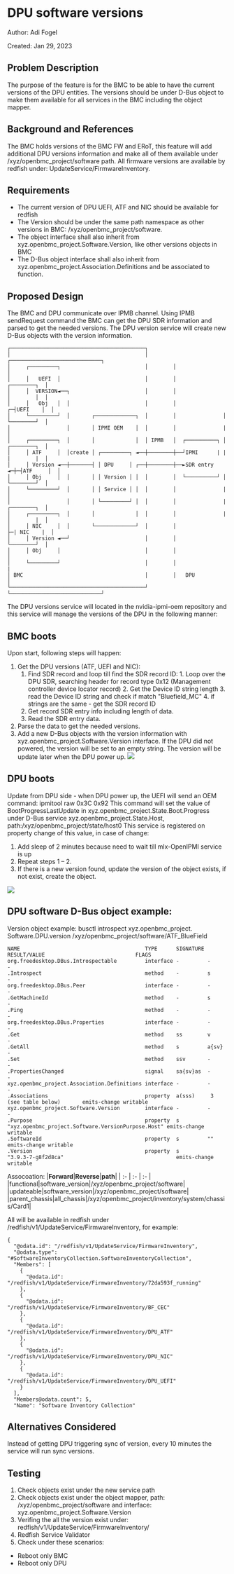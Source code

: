 # DPU software versions

Author: Adi Fogel

Created: Jan 29, 2023

## Problem Description
The purpose of the feature is for the BMC to be able to have the current 
versions of the DPU entities. The versions should be under D-Bus object to 
make them available for all services in the BMC including the object mapper. 

## Background and References
The BMC holds versions of the BMC FW and ERoT, this feature will add 
additional DPU versions information and make all of them available under 
/xyz/openbmc_project/software path. All firmware versions are available by redfish under: 
UpdateService/FirmwareInventory. 

## Requirements
- The current version of DPU UEFI, ATF and NIC should be available for redfish
- The Version should be under the same path namespace as other versions in BMC: 
  /xyz/openbmc_project/software.
- The object interface shall also inherit from xyz.openbmc_project.Software.Version, 
  like other versions objects in BMC 
- The D-Bus object interface shall also inherit from xyz.openbmc_project.Association.Definitions
  and be associated to function.
 
 
## Proposed Design
The BMC and DPU communicate over IPMB channel. Using IPMB sendRequest command
the BMC can get the DPU SDR information and parsed to get the needed versions.
The DPU version service will create new D-Bus objects with the version information. 
```
┌───────────────────────────────────────────┐
│                                           │        ┌─────────────────────────────┐
│     ┌─────────┐                           │        │                             │
│     │   UEFI  │                           │        │                 ┌────────┐  │
│     │  VERSION◄──┐                        │        │                 │        │  │
│     │   Obj   │  │                        │        │               ┌─┤UEFI    │  │
│     └─────────┘  │       ┌─────────────┐  │        │               │ └────────┘  │
│                  │       │ IPMI OEM    │  │        │               |             │
│     ┌─────────┐  │       │             │  │ IPMB   │  ┌──────────┐ │ ┌────────┐  │
│     │ ATF     │  │create │ ┌─────────┐ ◄──┼────────┼──┘IPMI      | | |        |  │
│     │ Version ◄──┼───────┤ │ DPU     │ ┌──┼────────┼──►SDR entry ◄─┼─┤ATF     │  │
│     │ Obj     │  │       │ │ Version │ │  │        │  └──────────┘ │ └────────┘  │
│     └─────────┘  │       │ │ Service │ │  │        │               |             │
│                  │       │ └─────────┘ │  │        │               | ┌────────┐  │
│     ┌─────────┐  │       │             │  │        │               | │        |  │
│     │ NIC     │  │       └─────────────┘  │        │               ├─| NIC    |  │
│     │ Version ◄──┘                        │        │                 └────────┘  │
│     │ Obj     │                           │        │                             │
│     └─────────┘                           │        │                             |    
│ BMC                                       │        │   DPU                       │
└───────────────────────────────────────────┘        └─────────────────────────────┘
```

The DPU versions service will located in the nvidia-ipmi-oem repository and this service will 
manage the versions of the DPU in the following manner: 
## BMC boots
Upon start, following steps will happen: 
 1. Get the DPU versions (ATF, UEFI and NIC): 
      1. Find SDR record and loop till find the SDR record ID: 
        1. Loop over the DPU SDR, searching header for record type 0x12 (Management 
            controller device locator record)
        2. Get the Device ID string length
        3. read the Device ID string and check if match "Bluefield_MC"
        4. if strings are the same - get the SDR record ID
      3. Get record SDR entry info including length of data. 
      4. Read the SDR entry data. 
2. Parse the data to get the needed versions. 
3. Add a new D-Bus objects with the version information with 
    xyz.openbmc_project.Software.Version interface. 
If the DPU did not powered, the version will be set to an empty string. The version will
be update later when the DPU power up.
![](dpu_version_inventory_init.png)

## DPU boots
Update from DPU side - when DPU power up, the UEFI will send an OEM command:
ipmitool raw 0x3C  0x92
This command will set the value of BootProgressLastUpdate in xyz.openbmc_project.State.Boot.Progress
under D-Bus service xyz.openbmc_project.State.Host, path:/xyz/openbmc_project/state/host0
This service is registered on property change of this value, in case of change:
1. Add sleep of 2 minutes because need to wait till mlx-OpenIPMI service is up
2. Repeat steps 1 – 2.
3. If there is a new version found, update the version of the object exists, if not exist, create the object.

![](dpu_version_inventory_dpu_boot.png)

## DPU software D-Bus object example:
Version object example: 
busctl introspect  xyz.openbmc_project. Software.DPU.version /xyz/openbmc_project/software/ATF_BlueField   

```
NAME                                        TYPE      SIGNATURE RESULT/VALUE                             FLAGS
org.freedesktop.DBus.Introspectable         interface -         -                                        -
.Introspect                                 method    -         s                                        -
org.freedesktop.DBus.Peer                   interface -         -                                        -
.GetMachineId                               method    -         s                                        -
.Ping                                       method    -         -                                        -
org.freedesktop.DBus.Properties             interface -         -                                        -
.Get                                        method    ss        v                                        -
.GetAll                                     method    s         a{sv}                                    -
.Set                                        method    ssv       -                                        -
.PropertiesChanged                          signal    sa{sv}as  -                                        -
xyz.openbmc_project.Association.Definitions interface -         -                                        -
.Associations                               property  a(sss)     3 (see table below)       emits-change writable
xyz.openbmc_project.Software.Version        interface -         -                                        -
.Purpose                                    property  s         "xyz.openbmc_project.Software.VersionPurpose.Host" emits-change writable
.SoftwareId                                 property  s         ""                                       emits-change writable
.Version                                    property  s         "3.9.3-7-g8f2d8ca"                                    emits-change writable
```


Assocoation:
|**Forward**|**Reverse**|**path**|
| :- | :- | :- |
|functional|software_version|/xyz/openbmc_project/software|
|updateable|software_version|/xyz/openbmc_project/software|
|parent_chassis|all_chassis|/xyz/openbmc_project/inventory/system/chassis/Card1|


All will be available in redfish under /redfish/v1/UpdateService/FirmwareInventory, for example:
```
{
  "@odata.id": "/redfish/v1/UpdateService/FirmwareInventory",
  "@odata.type": "#SoftwareInventoryCollection.SoftwareInventoryCollection",
  "Members": [
    {
      "@odata.id": "/redfish/v1/UpdateService/FirmwareInventory/72da593f_running"
    },
    {
      "@odata.id": "/redfish/v1/UpdateService/FirmwareInventory/BF_CEC"
    },
    {
      "@odata.id": "/redfish/v1/UpdateService/FirmwareInventory/DPU_ATF"
    },
    {
      "@odata.id": "/redfish/v1/UpdateService/FirmwareInventory/DPU_NIC"
    },
    {
      "@odata.id": "/redfish/v1/UpdateService/FirmwareInventory/DPU_UEFI"
    }
  ],
  "Members@odata.count": 5,
  "Name": "Software Inventory Collection"
```

## Alternatives Considered
Instead of getting DPU triggering sync of version, every 10 minutes the service will run sync versions.

## Testing
1. Check objects exist under the new service path 
2. Check objects exist under the object mapper, path: /xyz/openbmc_project/software and interface: xyz.openbmc_project.Software.Version
3. Verifing the all the version exist under: redfish/v1/UpdateService/FirmwareInventory/
4. Redfish Service Validator
5. Check under these scenarios:
  - Reboot only BMC
  - Reboot only DPU


